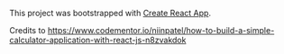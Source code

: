 This project was bootstrapped with [Create React App](https://github.com/facebook/create-react-app).

Credits to https://www.codementor.io/niinpatel/how-to-build-a-simple-calculator-application-with-react-js-n8zvakdok
